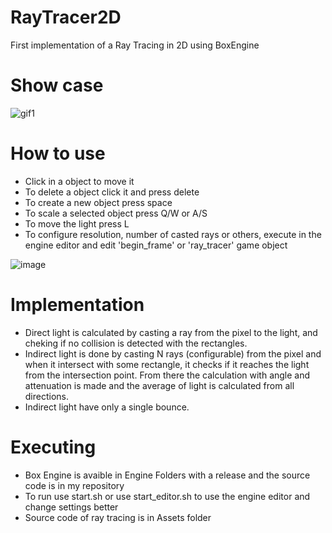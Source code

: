 # RayTracer2D

First implementation of a Ray Tracing in 2D using BoxEngine

# Show case

![gif1](https://github.com/RodrigoPAml/RayTracer2D/assets/41243039/5c67320f-d735-4f97-9b50-5cbb4f18c266)

# How to use

- Click in a object to move it
- To delete a object click it and press delete
- To create a new object press space
- To scale a selected object press Q/W or A/S
- To move the light press L
- To configure resolution, number of casted rays or others, execute in the engine editor and edit 'begin_frame' or 'ray_tracer' game object

![image](https://github.com/RodrigoPAml/RayTracer2D/assets/41243039/f37406c1-749b-48fa-ba5d-72bdda7ed89a)

# Implementation

- Direct light is calculated by casting a ray from the pixel to the light, and cheking if no collision is detected with the rectangles.
- Indirect light is done by casting N rays (configurable) from the pixel and when it intersect with some rectangle, it checks if it reaches the light from the intersection point. From there the calculation with angle and attenuation is made and the average of light is calculated from all directions.
- Indirect light have only a single bounce.

# Executing

- Box Engine is avaible in Engine Folders with a release and the source code is in my repository
- To run use start.sh or use start_editor.sh to use the engine editor and change settings better
- Source code of ray tracing is in Assets folder
